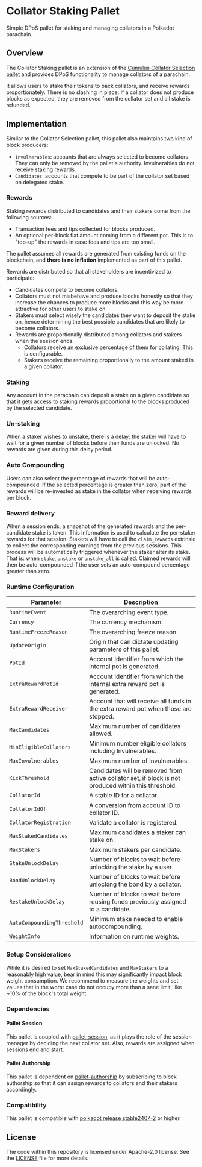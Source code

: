 # Collator Staking Pallet

Simple DPoS pallet for staking and managing collators in a Polkadot parachain.

## Overview

The Collator Staking pallet is an extension of
the [Cumulus Collator Selection pallet](https://github.com/paritytech/polkadot-sdk/tree/master/cumulus/pallets/collator-selection)
and provides DPoS functionality to manage collators of a parachain.

It allows users to stake their tokens to back collators, and receive rewards proportionately.
There is no slashing in place. If a collator does not produce blocks as expected, they are removed from the collator set
and all stake is refunded.

## Implementation

Similar to the Collator Selection pallet, this pallet also maintains two kind of block producers:

- `Invulnerables`: accounts that are always selected to become collators. They can only be removed by the pallet's
  authority. Invulnerables do not receive staking rewards.
- `Candidates`: accounts that compete to be part of the collator set based on delegated stake.

### Rewards

Staking rewards distributed to candidates and their stakers come from the following sources:

- Transaction fees and tips collected for blocks produced.
- An optional per-block flat amount coming from a different pot. This is to "top-up" the rewards
  in case fees and tips are too small.

The pallet assumes all rewards are generated from existing funds on the blockchain, and **there is no inflation**
implemented as part of this pallet.

Rewards are distributed so that all stakeholders are incentivized to participate:

- Candidates compete to become collators.
- Collators must not misbehave and produce blocks honestly so that they increase the chances to produce more blocks and
  this way be more attractive for other users to stake on.
- Stakers must select wisely the candidates they want to deposit the stake on, hence determining the best possible
  candidates that are likely to become collators.
- Rewards are proportionally distributed among collators and stakers when the session ends.
    - Collators receive an exclusive percentage of them for collating. This is configurable.
    - Stakers receive the remaining proportionally to the amount staked in a given collator.

### Staking

Any account in the parachain can deposit a stake on a given candidate so that it gets access to staking rewards
proportional to the blocks produced by the selected candidate.

### Un-staking

When a staker wishes to unstake, there is a delay: the staker will have to wait for a given number of blocks
before their funds are unlocked. No rewards are given during this delay period.

### Auto Compounding

Users can also select the percentage of rewards that will be auto-compounded. If the selected percentage is greater than
zero, part of the rewards will be re-invested as stake in the collator when receiving rewards per block.

### Reward delivery

When a session ends, a snapshot of the generated rewards and the per-candidate stake is taken. This information is used
to calculate the per-staker rewards for that session.
Stakers will have to call the `claim_rewards` extrinsic to collect the corresponding earnings from the previous
sessions. This process will be automatically triggered whenever
the staker alter its stake. That is: when `stake`, `unstake` or `unstake_all` is called. Claimed rewards will then be
auto-compounded if the user sets an auto-compound percentage greater than zero.

### Runtime Configuration

| Parameter                  | Description                                                                                          |
|----------------------------|------------------------------------------------------------------------------------------------------|
| `RuntimeEvent`             | The overarching event type.                                                                          |
| `Currency`                 | The currency mechanism.                                                                              |
| `RuntimeFreezeReason`      | The overarching freeze reason.                                                                       |
| `UpdateOrigin`             | Origin that can dictate updating parameters of this pallet.                                          |
| `PotId`                    | Account Identifier from which the internal pot is generated.                                         |
| `ExtraRewardPotId`         | Account Identifier from which the internal extra reward pot is generated.                            |
| `ExtraRewardReceiver`      | Account that will receive all funds in the extra reward pot when those are stopped.                  |
| `MaxCandidates`            | Maximum number of candidates allowed.                                                                |
| `MinEligibleCollators`     | Minimum number eligible collators including Invulnerables.                                           |
| `MaxInvulnerables`         | Maximum number of invulnerables.                                                                     |
| `KickThreshold`            | Candidates will be removed from active collator set, if block is not produced within this threshold. |
| `CollatorId`               | A stable ID for a collator.                                                                          |
| `CollatorIdOf`             | A conversion from account ID to collator ID.                                                         |
| `CollatorRegistration`     | Validate a collator is registered.                                                                   |
| `MaxStakedCandidates`      | Maximum candidates a staker can stake on.                                                            |
| `MaxStakers`               | Maximum stakers per candidate.                                                                       |
| `StakeUnlockDelay`         | Number of blocks to wait before unlocking the stake by a user.                                       |
| `BondUnlockDelay`          | Number of blocks to wait before unlocking the bond by a collator.                                    |
| `RestakeUnlockDelay`       | Number of blocks to wait before reusing funds previously assigned to a candidate.                    |
| `AutoCompoundingThreshold` | Minimum stake needed to enable autocompounding.                                                      |
| `WeightInfo`               | Information on runtime weights.                                                                      |

### Setup Considerations

While it is desired to set `MaxStakedCandidates` and `MaxStakers` to a reasonably high value, bear in mind this may
significantly impact block weight consumption. We recommend to measure the weights and set values that in the worst case
do not occupy more than a sane limit, like ~10% of the block's total weight.

### Dependencies

#### Pallet Session

This pallet is coupled
with [pallet-session](https://github.com/paritytech/polkadot-sdk/tree/master/substrate/frame/session), as it plays the
role of the session manager by deciding the next collator set. Also, rewards are assigned when sessions end and start.

#### Pallet Authorship

This pallet is dependent
on [pallet-authorship](https://github.com/paritytech/polkadot-sdk/tree/master/substrate/frame/authorship) by subscribing
to block authorship so that it can assign rewards to collators and their stakers accordingly.

### Compatibility

This pallet is compatible
with [polkadot release stable2407-2](https://github.com/paritytech/polkadot-sdk/releases/tag/polkadot-stable2407-2) or
higher.

## License

The code within this repository is licensed under Apache-2.0 license. See the [LICENSE](./LICENSE) file for more
details.
